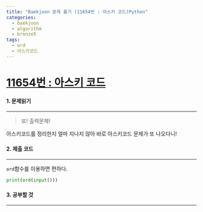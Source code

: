 ```yaml
---
title: "Baekjoon 문제 풀기 (11654번 : 아스키 코드)Python"
categories:
  - baekjoon
  - algorithm
  - bronze5
tags:
  - ord
  - 아스키코드
---
```



# [11654번 : 아스키 코드](https://www.acmicpc.net/problem/11654)

#### 1. 문제읽기
---

> 또! 출력문제!  

아스키코드를 정리한지 얼마 지나지 않아 바로 아스키코드 문제가 또 나오다니!  

#### 2. 제출 코드 
---

`ord`함수를 이용하면 편하다.  

```python
print(ord(input()))
```



#### 3. 공부할 것
---


